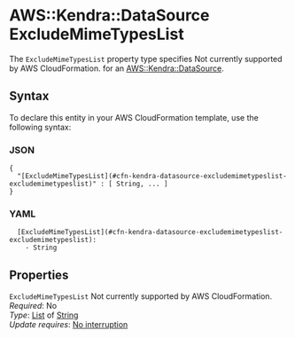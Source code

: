 # AWS::Kendra::DataSource ExcludeMimeTypesList<a name="aws-properties-kendra-datasource-excludemimetypeslist"></a>

<a name="aws-properties-kendra-datasource-excludemimetypeslist-description"></a>The `ExcludeMimeTypesList` property type specifies Not currently supported by AWS CloudFormation\. for an [AWS::Kendra::DataSource](aws-resource-kendra-datasource.md)\.

## Syntax<a name="aws-properties-kendra-datasource-excludemimetypeslist-syntax"></a>

To declare this entity in your AWS CloudFormation template, use the following syntax:

### JSON<a name="aws-properties-kendra-datasource-excludemimetypeslist-syntax.json"></a>

```
{
  "[ExcludeMimeTypesList](#cfn-kendra-datasource-excludemimetypeslist-excludemimetypeslist)" : [ String, ... ]
}
```

### YAML<a name="aws-properties-kendra-datasource-excludemimetypeslist-syntax.yaml"></a>

```
  [ExcludeMimeTypesList](#cfn-kendra-datasource-excludemimetypeslist-excludemimetypeslist): 
    - String
```

## Properties<a name="aws-properties-kendra-datasource-excludemimetypeslist-properties"></a>

`ExcludeMimeTypesList`  <a name="cfn-kendra-datasource-excludemimetypeslist-excludemimetypeslist"></a>
Not currently supported by AWS CloudFormation\.  
*Required*: No  
*Type*: [List](#aws-properties-kendra-datasource-excludemimetypeslist) of [String](#aws-properties-kendra-datasource-excludemimetypeslist)  
*Update requires*: [No interruption](https://docs.aws.amazon.com/AWSCloudFormation/latest/UserGuide/using-cfn-updating-stacks-update-behaviors.html#update-no-interrupt)